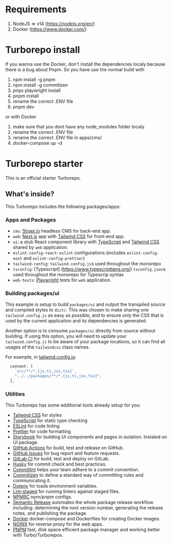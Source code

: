# Requirements

1. NodeJS => v14 (https://nodejs.org/en/)
2. Docker (https://www.docker.com/)

# Turborepo install

If you wanna use the Docker, don't install the dependencies localy because there is a bug about
Pnpm. So you have use the normal build with

1. npm install -g pnpm
2. npm install -g commitizen
3. pnpx playwright install
4. pnpm install
5. rename the correct .ENV file
6. pnpm dev

or with Docker

1. make sure that you dont have any node_modules folder localy
2. rename the correct .ENV file
3. rename the correct .ENV file in apps/cms/
4. docker-compose up -d

# Turborepo starter

This is an official starter Turborepo.

## What's inside?

This Turborepo includes the following packages/apps:

### Apps and Packages

- `cms`: [Strapi.io](https://strapi.io/) headless CMS for back-end app.
- `web`: [Next.js](https://nextjs.org/) app with [Tailwind CSS](https://tailwindcss.com/) for
  front-end app.
- `ui`: a stub React component library with [TypeScript](https://www.typescriptlang.org/) and
  [Tailwind CSS](https://tailwindcss.com/) shared by `web` application.
- `eslint-config-react`: `eslint` configurations (includes `eslint-config-next` and
  `eslint-config-prettier`)
- `tailwind-config`: `tailwind.config.js`s used throughout the monorepo
- `tsconfig`: [Typescript] (https://www.typescriptlang.org/) `tsconfig.json`s used throughout the
  monorepo for Typescrip syntax
- `web-tests`: [Playwright](https://playwright.dev/) tests for `web` application.

### Building packages/ui

This example is setup to build `packages/ui` and output the transpiled source and compiled styles to
`dist/`. This was chosen to make sharing one `tailwind.config.js` as easy as possible, and to ensure
only the CSS that is used by the current application and its dependencies is generated.

Another option is to consume `packages/ui` directly from source without building. If using this
option, you will need to update your `tailwind.config.js` to be aware of your package locations, so
it can find all usages of the `tailwindcss` class names.

For example, in [tailwind.config.js](packages/tailwind-config/tailwind.config.js):

```js
  content: [
    `src/**/*.{js,ts,jsx,tsx}`,
    "../../packages/**/*.{js,ts,jsx,tsx}",
  ],
```

### Utilities

This Turborepo has some additional tools already setup for you:

- [Tailwind CSS](https://tailwindcss.com/) for styles
- [TypeScript](https://www.typescriptlang.org/) for static type checking
- [ESLint](https://eslint.org/) for code linting
- [Prettier](https://prettier.io) for code formatting
- [Storybook](https://storybook.js.org/) for building UI components and pages in isolation. Instaled
  on UI package.
- [GitHub Actions](https://docs.github.com/en/actions) for build, test and release on GitHub.
- [GitHub Issues](https://docs.github.com/en/actions) for bug report and feature requests.
- [GitLab CI](https://docs.gitlab.com/ee/ci/) for build, test and deploy on GitLab.
- [Husky](https://typicode.github.io/husky/#/) for commit check and best practices.
- [Commitlint](https://typicode.github.io/husky/#/) helps your team adhere to a commit convention.
- [Commitizen](https://commitizen-tools.github.io/commitizen/) to define a standard way of
  committing rules and communicating it.
- [Dotenv](https://github.com/motdotla/dotenv) for loads environment variables.
- [Lint-staged](https://github.com/okonet/lint-staged) for running linters against staged files.
- [NPMRC](https://docs.npmjs.com/cli/v9/configuring-npm/npmrc) npm/pnpm configs.
- [Semantic Release](https://github.com/semantic-release/semantic-release) automates the whole
  package release workflow including: determining the next version number, generating the release
  notes, and publishing the package.
- [Docker](https://www.docker.com/) docker-compose and Dockerfiles for creating Docker images.
- [NGINX](https://www.nginx.com/) for reverse proxy for the web apps.
- [PNPM](https://pnpm.io/) fast, disk space efficient package manager and working better with
  Turbo/Turborepos.
